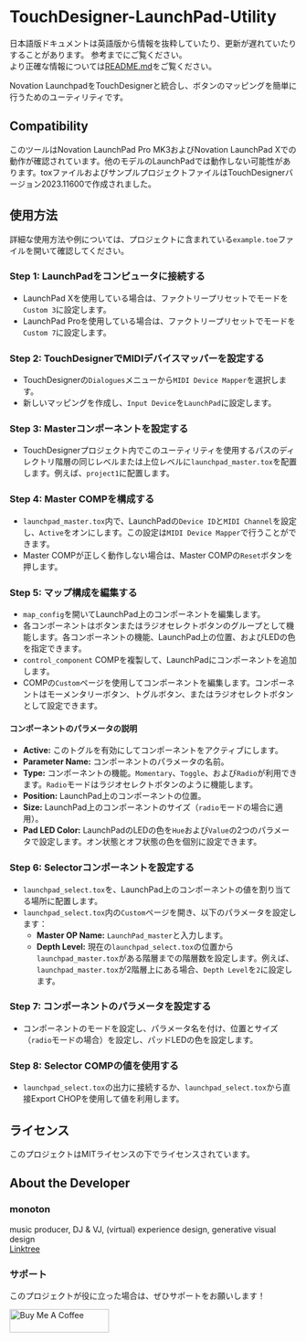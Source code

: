 # TouchDesigner-LaunchPad-Utility
日本語版ドキュメントは英語版から情報を抜粋していたり、更新が遅れていたりすることがあります。
参考までにご覧ください。  
より正確な情報については[README.md](README.md)をご覧ください。

Novation LaunchpadをTouchDesignerと統合し、ボタンのマッピングを簡単に行うためのユーティリティです。

## Compatibility
このツールはNovation LaunchPad Pro MK3およびNovation LaunchPad Xでの動作が確認されています。他のモデルのLaunchPadでは動作しない可能性があります。toxファイルおよびサンプルプロジェクトファイルはTouchDesignerバージョン2023.11600で作成されました。

## 使用方法

詳細な使用方法や例については、プロジェクトに含まれている`example.toe`ファイルを開いて確認してください。

### Step 1: LaunchPadをコンピュータに接続する
- LaunchPad Xを使用している場合は、ファクトリープリセットでモードを`Custom 3`に設定します。
- LaunchPad Proを使用している場合は、ファクトリープリセットでモードを`Custom 7`に設定します。

### Step 2: TouchDesignerでMIDIデバイスマッパーを設定する
- TouchDesignerの`Dialogues`メニューから`MIDI Device Mapper`を選択します。
- 新しいマッピングを作成し、`Input Device`を`LaunchPad`に設定します。

### Step 3: Masterコンポーネントを設定する
- TouchDesignerプロジェクト内でこのユーティリティを使用するパスのディレクトリ階層の同じレベルまたは上位レベルに`launchpad_master.tox`を配置します。例えば、`project1`に配置します。

### Step 4: Master COMPを構成する
- `launchpad_master.tox`内で、LaunchPadの`Device ID`と`MIDI Channel`を設定し、`Active`をオンにします。この設定は`MIDI Device Mapper`で行うことができます。
- Master COMPが正しく動作しない場合は、Master COMPの`Reset`ボタンを押します。

### Step 5: マップ構成を編集する
- `map_config`を開いてLaunchPad上のコンポーネントを編集します。
- 各コンポーネントはボタンまたはラジオセレクトボタンのグループとして機能します。各コンポーネントの機能、LaunchPad上の位置、およびLEDの色を指定できます。
- `control_component` COMPを複製して、LaunchPadにコンポーネントを追加します。
- COMPの`Custom`ページを使用してコンポーネントを編集します。コンポーネントはモーメンタリーボタン、トグルボタン、またはラジオセレクトボタンとして設定できます。

#### コンポーネントのパラメータの説明
- **Active:** このトグルを有効にしてコンポーネントをアクティブにします。
- **Parameter Name:** コンポーネントのパラメータの名前。
- **Type:** コンポーネントの機能。`Momentary`、`Toggle`、および`Radio`が利用できます。`Radio`モードはラジオセレクトボタンのように機能します。
- **Position:** LaunchPad上のコンポーネントの位置。
- **Size:** LaunchPad上のコンポーネントのサイズ（`radio`モードの場合に適用）。
- **Pad LED Color:** LaunchPadのLEDの色を`Hue`および`Value`の2つのパラメータで設定します。オン状態とオフ状態の色を個別に設定できます。

### Step 6: Selectorコンポーネントを設定する
- `launchpad_select.tox`を、LaunchPad上のコンポーネントの値を割り当てる場所に配置します。
- `launchpad_select.tox`内の`Custom`ページを開き、以下のパラメータを設定します：
    - **Master OP Name:** `LaunchPad_master`と入力します。
    - **Depth Level:** 現在の`launchpad_select.tox`の位置から`launchpad_master.tox`がある階層までの階層数を設定します。例えば、`launchpad_master.tox`が2階層上にある場合、`Depth Level`を`2`に設定します。

### Step 7: コンポーネントのパラメータを設定する
- コンポーネントのモードを設定し、パラメータ名を付け、位置とサイズ（`radio`モードの場合）を設定し、パッドLEDの色を設定します。

### Step 8: Selector COMPの値を使用する
- `launchpad_select.tox`の出力に接続するか、`launchpad_select.tox`から直接Export CHOPを使用して値を利用します。

## ライセンス
このプロジェクトはMITライセンスの下でライセンスされています。

## About the Developer
### monoton  
music producer, DJ & VJ, (virtual) experience design, generative visual design  
[Linktree](https://linktr.ee/monoton)

### サポート
このプロジェクトが役に立った場合は、ぜひサポートをお願いします！

<a href="https://www.buymeacoffee.com/monoton" target="_blank"><img src="https://cdn.buymeacoffee.com/buttons/default-orange.png" alt="Buy Me A Coffee" height="41" width="174"></a>
